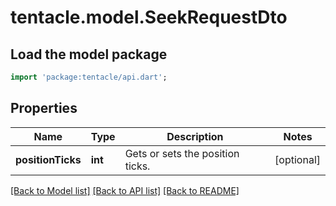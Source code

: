 # tentacle.model.SeekRequestDto

## Load the model package
```dart
import 'package:tentacle/api.dart';
```

## Properties
Name | Type | Description | Notes
------------ | ------------- | ------------- | -------------
**positionTicks** | **int** | Gets or sets the position ticks. | [optional] 

[[Back to Model list]](../README.md#documentation-for-models) [[Back to API list]](../README.md#documentation-for-api-endpoints) [[Back to README]](../README.md)


